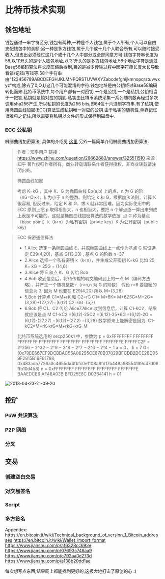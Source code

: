 # 比特币技术实现

## 钱包地址

钱包通过一串字符区分,钱包有两种,一种是个人钱包,属于个人所有,个人可以自由支配钱包中的余额;另一种是多方钱包,属于几个或十几个人联合所有,可以随时接受收入,但支出必须经过这几个或十几个人中部分或全部同意方可.钱包字符串长度为58,以'1'开头的是个人钱包地址,以'3'开头的是多方钱包地址.58个地址字符是通过Base58编码算法将长度压缩后得到,目的是减少传输过程中因字符串长度太长导致看错/记错/写错等.58个字符串由"123456789ABCDEFGHJKLMNPQRSTUVWXYZabcdefghijkmnopqrstuvwxyz"构成,除去了0,O,I,l这几个可能混淆的字符.钱包地址是由公钥经过Base58编码转化而来.比特币系统中,每个用户都有一对密钥,一个是公钥,一个是私钥,公钥相当于一把锁,私钥就是锁对应的钥匙.私钥由比特币系统采集一系列随机数再经过多次调用sha256产生,所以私钥的长度为256 bits,即64位十六进制字符串.有了私钥,使用椭圆曲线加密(ECC)算法生成私钥唯一对应的公钥.由于私钥的随机性,单靠记忆很难将之记住,所以需要将私钥以文件的形式保存到磁盘中.

### ECC 公私钥

椭圆曲线加密算法, 具体的介绍见 [这里](http://pangjiuzala.github.io/2016/03/03/Bitcoin%E5%8A%A0%E5%AF%86%E6%8A%80%E6%9C%AF%E4%B9%8B%E6%A4%AD%E5%9C%86%E6%9B%B2%E7%BA%BF%E5%AF%86%E7%A0%81%E5%AD%A6/)
另外一篇简单介绍椭圆曲线加密算法:
>
> 作者：知乎用户
  > 链接：https://www.zhihu.com/question/26662683/answer/325511510
> 来源：知乎
> 著作权归作者所有。商业转载请联系作者获得授权，非商业转载请注明出处。
>
> 椭圆曲线加密
>
>
> 考虑 K=kG ，其中 K、G 为椭圆曲线 Ep(a,b) 上的点，n 为 G 的阶（nG=O∞），k 为小于 n 的整数。则给定 k 和 G，根据加法法则，计算 K 很容易, 但反过来，给定 K 和 G，求 k 就非常困难。因为实际使用中的 ECC 原则上把 p 取得相当大，n 也相当大，要把 n 个解点逐一算出来列成上表是不可能的。这就是椭圆曲线加密算法的数学依据. 点 G 称为基点（base point）k（k<n）为私有密钥（privte key）K 为公开密钥（public key)

>
> ECC 保密通信算法
>
> * 1.Alice 选定一条椭圆曲线 E，并取椭圆曲线上一点作为基点 G  假设选定 E29(4,20)，基点 G(13,23) , 基点 G 的阶数 n=37
> * 2.Alice 选择一个私有密钥 k（k<n），并生成公开密钥 K=kG   比如 25, K= kG = 25G = (14,6）
> * 3.Alice 将 E 和点 K、G 传给 Bob
> * 4.Bob 收到信息后，将待传输的明文编码到上的一点 M（编码方法略），并产生一个随机整数 r（r<n,n 为 G 的阶数）   假设 r=6  要加密的信息为 3, 因为 M 也要在 E29(4,20) 所以 M=(3,28)
> * 5.Bob 计算点 C1=M+rK 和 C2=rG  C1= M+6K= M+6*25*G=M+2G=(3,28)+(27,27)=(6,12)  C2=6G=(5,7)
> * 6.Bob 将 C1、C2 传给 Alice7.Alice 收到信息后，计算 C1-kC2，结果就应该是点 M  C1-kC2 =(6,12)-25C2 =(6,12)-25*6G =(6,12)-2G =(6,12)-(27,27) =(6,12)+(27,2) =(3,28) 数学原来上能解密是因为: C1-kC2=M+rK-krG=M+rkG-krG-M
>
> 比特币系统选用的 secp256k1 中，参数为
> p = 0xFFFFFFFF FFFFFFFF FFFFFFFF FFFFFFFF FFFFFFFF FFFFFFFF FFFFFFFE FFFFFC2F = 2^256 − 2^32 − 2^9 − 2^8 − 2^7 − 2^6 − 2^4 − 1
> a = 0，
> b = 7
> G=(0x79BE667EF9DCBBAC55A06295CE870B07029BFCDB2DCE28D959F2815B16F81798, 0x483ada7726a3c4655da4fbfc0e1108a8fd17b448a68554199c47d08ffb10d4b8)
> n = 0xFFFFFFFF FFFFFFFF FFFFFFFF FFFFFFFE BAAEDCE6 AF48A03B BFD25E8C D0364141
> h = 01

![2018-04-23-21-09-20](2018-04-23-21-09-20.png)

## 挖矿

### PoW 共识算法

### P2P 网络

### 分叉

## 交易

### 创建空白交易

### 对交易签名

### Script

### 多方签名

Appendex:
https://en.bitcoin.it/wiki/Technical_background_of_version_1_Bitcoin_addresses
https://en.bitcoin.it/wiki/Wallet_import_format
https://www.jianshu.com/p/af6328cc693e
https://www.jianshu.com/p/07693c746aa9
https://www.jianshu.com/p/c792aa0e273d
https://www.jianshu.com/p/a138b20dd1ae

每次想写点东西,结果网上都能找到更好的,这极大地打击了原创的心 :(